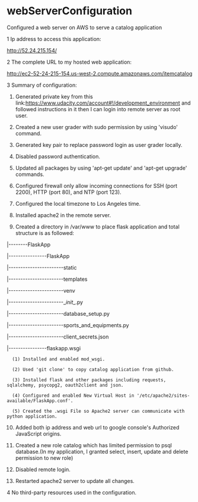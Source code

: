 # webServerConfiguration
Configured a web server on AWS to serve a catalog application

1 Ip address to access this application:

http://52.24.215.154/

2 The complete URL to my hosted web application:

http://ec2-52-24-215-154.us-west-2.compute.amazonaws.com/itemcatalog

3 Summary of configuration:

1) Generated private key from this link:https://www.udacity.com/account#!/development_environment
   and followed instructions in it then I can login into remote server as root user.

2) Created a new user grader with sudo permission by using 'visudo' command.

3) Generated key pair to replace password login as user grader locally.

4) Disabled password authentication.

5) Updated all packages by using 'apt-get update' and 'apt-get upgrade' commands.

6) Configured firewall only allow incoming connections for SSH (port 2200), HTTP (port 80), and NTP (port 123).

7) Configured the local timezone to Los Angeles time.

8) Installed apache2 in the remote server.

9) Created a directory in /var/www to place flask application and total structure is as followed:

|--------FlaskApp

|----------------FlaskApp

|-----------------------static

|-----------------------templates

|-----------------------venv

|-----------------------\__init__.py

|-----------------------database_setup.py

|-----------------------sports_and_equipments.py

|-----------------------client_secrets.json

|----------------flaskapp.wsgi

      (1) Installed and enabled mod_wsgi.
  
      (2) Used 'git clone' to copy catalog application from github.
  
      (3) Installed flask and other packages including requests, sqlalchemy, psycopg2, oauth2client and json.
  
      (4) Configured and enabled New Virtual Host in '/etc/apache2/sites-available/FlaskApp.conf'.
  
      (5) Created the .wsgi File so Apache2 server can communicate with python application.
  
10) Added both ip address and web url to google console's Authorized JavaScript origins.

11) Created a new role catalog which has limited permission to psql database.(In my application, I granted select, insert, update and delete permission to new role)

12) Disabled remote login.

13) Restarted apache2 server to update all changes.

4 No third-party resources used in the configuration.
